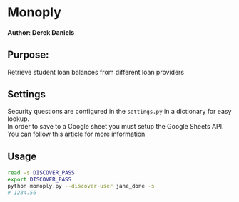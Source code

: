 # Monoply

#### Author: Derek Daniels

## Purpose:
Retrieve student loan balances from different loan providers

## Settings
Security questions are configured in the `settings.py` in a dictionary for easy lookup.  
In order to save to a Google sheet you must setup the Google Sheets API. You can follow this [article](https://towardsdatascience.com/accessing-google-spreadsheet-data-using-python-90a5bc214fd2) for more information

## Usage
```bash
read -s DISCOVER_PASS
export DISCOVER_PASS
python monoply.py --discover-user jane_done -s
# 1234.56
```
